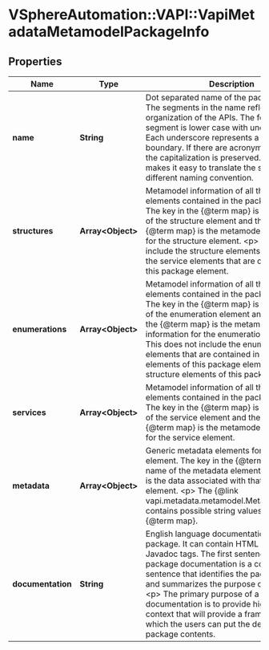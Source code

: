 # VSphereAutomation::VAPI::VapiMetadataMetamodelPackageInfo

## Properties
Name | Type | Description | Notes
------------ | ------------- | ------------- | -------------
**name** | **String** | Dot separated name of the package element. The segments in the name reflect the organization of the APIs. The format of each segment is lower case with underscores. Each underscore represents a word boundary. If there are acronyms in the word, the capitalization is preserved. This format makes it easy to translate the segment into a different naming convention. | 
**structures** | **Array&lt;Object&gt;** | Metamodel information of all the structure elements contained in the package element. The key in the {@term map} is the identifier of the structure element and the value in the {@term map} is the metamodel information for the structure element. &lt;p&gt; This does not include the structure elements contained in the service elements that are contained in this package element. | 
**enumerations** | **Array&lt;Object&gt;** | Metamodel information of all the enumeration elements contained in the package element. The key in the {@term map} is the identifier of the enumeration element and the value in the {@term map} is the metamodel information for the enumeration element. &lt;p&gt; This does not include the enumeration elements that are contained in the service elements of this package element or structure elements of this package element. | 
**services** | **Array&lt;Object&gt;** | Metamodel information of all the service elements contained in the package element. The key in the {@term map} is the identifier of the service element and the value in the {@term map} is the metamodel information for the service element. | 
**metadata** | **Array&lt;Object&gt;** | Generic metadata elements for the package element. The key in the {@term map} is the name of the metadata element and the value is the data associated with that metadata element. &lt;p&gt; The {@link vapi.metadata.metamodel.MetadataIdentifier} contains possible string values for keys in the {@term map}. | 
**documentation** | **String** | English language documentation for a package. It can contain HTML markup and Javadoc tags. The first sentence of the package documentation is a complete sentence that identifies the package by name and summarizes the purpose of the package. &lt;p&gt; The primary purpose of a package documentation is to provide high-level context that will provide a framework in which the users can put the detail about the package contents. | 


